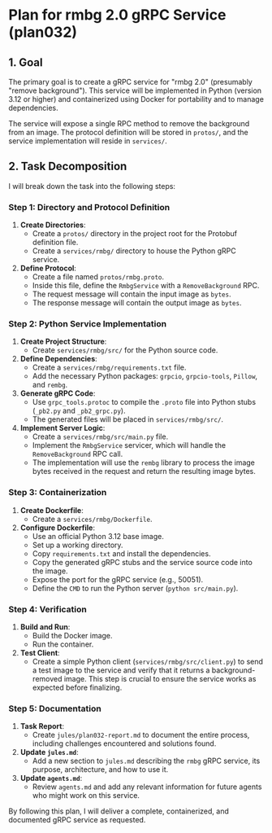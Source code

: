 # Plan for rmbg 2.0 gRPC Service (plan032)

## 1. Goal

The primary goal is to create a gRPC service for "rmbg 2.0" (presumably "remove background"). This service will be implemented in Python (version 3.12 or higher) and containerized using Docker for portability and to manage dependencies.

The service will expose a single RPC method to remove the background from an image. The protocol definition will be stored in `protos/`, and the service implementation will reside in `services/`.

## 2. Task Decomposition

I will break down the task into the following steps:

### Step 1: Directory and Protocol Definition
1.  **Create Directories**:
    -   Create a `protos/` directory in the project root for the Protobuf definition file.
    -   Create a `services/rmbg/` directory to house the Python gRPC service.
2.  **Define Protocol**:
    -   Create a file named `protos/rmbg.proto`.
    -   Inside this file, define the `RmbgService` with a `RemoveBackground` RPC.
    -   The request message will contain the input image as `bytes`.
    -   The response message will contain the output image as `bytes`.

### Step 2: Python Service Implementation
1.  **Create Project Structure**:
    -   Create `services/rmbg/src/` for the Python source code.
2.  **Define Dependencies**:
    -   Create a `services/rmbg/requirements.txt` file.
    -   Add the necessary Python packages: `grpcio`, `grpcio-tools`, `Pillow`, and `rembg`.
3.  **Generate gRPC Code**:
    -   Use `grpc_tools.protoc` to compile the `.proto` file into Python stubs (`_pb2.py` and `_pb2_grpc.py`).
    -   The generated files will be placed in `services/rmbg/src/`.
4.  **Implement Server Logic**:
    -   Create a `services/rmbg/src/main.py` file.
    -   Implement the `RmbgService` servicer, which will handle the `RemoveBackground` RPC call.
    -   The implementation will use the `rembg` library to process the image bytes received in the request and return the resulting image bytes.

### Step 3: Containerization
1.  **Create Dockerfile**:
    -   Create a `services/rmbg/Dockerfile`.
2.  **Configure Dockerfile**:
    -   Use an official Python 3.12 base image.
    -   Set up a working directory.
    -   Copy `requirements.txt` and install the dependencies.
    -   Copy the generated gRPC stubs and the service source code into the image.
    -   Expose the port for the gRPC service (e.g., 50051).
    -   Define the `CMD` to run the Python server (`python src/main.py`).

### Step 4: Verification
1.  **Build and Run**:
    -   Build the Docker image.
    -   Run the container.
2.  **Test Client**:
    -   Create a simple Python client (`services/rmbg/src/client.py`) to send a test image to the service and verify that it returns a background-removed image. This step is crucial to ensure the service works as expected before finalizing.

### Step 5: Documentation
1.  **Task Report**:
    -   Create `jules/plan032-report.md` to document the entire process, including challenges encountered and solutions found.
2.  **Update `jules.md`**:
    -   Add a new section to `jules.md` describing the `rmbg` gRPC service, its purpose, architecture, and how to use it.
3.  **Update `agents.md`**:
    -   Review `agents.md` and add any relevant information for future agents who might work on this service.

By following this plan, I will deliver a complete, containerized, and documented gRPC service as requested.
